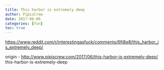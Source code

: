 ```yaml
---
title: This harbor is extremely deep
author: PipisCrew
date: 2017-06-06
categories: [fun]
toc: true
---
```


https://www.reddit.com/r/interestingasfuck/comments/6fi8q8/this_harbor_is_extremely_deep/

origin - http://www.pipiscrew.com/2017/06/this-harbor-is-extremely-deep/ this-harbor-is-extremely-deep